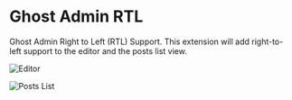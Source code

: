 # Ghost Admin RTL

Ghost Admin Right to Left (RTL) Support. This extension will add right-to-left support to the editor and the posts list view.

![Editor](https://user-images.githubusercontent.com/626005/222728106-f327f812-7e54-4d3d-b5e0-aba1e405dba7.png)

![Posts List](https://user-images.githubusercontent.com/626005/222728106-f327f812-7e54-4d3d-b5e0-aba1e405dba7.png)